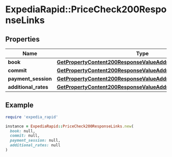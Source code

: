# ExpediaRapid::PriceCheck200ResponseLinks

## Properties

| Name | Type | Description | Notes |
| ---- | ---- | ----------- | ----- |
| **book** | [**GetPropertyContent200ResponseValueAddressLocalizedLinksValue**](GetPropertyContent200ResponseValueAddressLocalizedLinksValue.md) |  | [optional] |
| **commit** | [**GetPropertyContent200ResponseValueAddressLocalizedLinksValue**](GetPropertyContent200ResponseValueAddressLocalizedLinksValue.md) |  | [optional] |
| **payment_session** | [**GetPropertyContent200ResponseValueAddressLocalizedLinksValue**](GetPropertyContent200ResponseValueAddressLocalizedLinksValue.md) |  | [optional] |
| **additional_rates** | [**GetPropertyContent200ResponseValueAddressLocalizedLinksValue**](GetPropertyContent200ResponseValueAddressLocalizedLinksValue.md) |  | [optional] |

## Example

```ruby
require 'expedia_rapid'

instance = ExpediaRapid::PriceCheck200ResponseLinks.new(
  book: null,
  commit: null,
  payment_session: null,
  additional_rates: null
)
```

